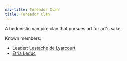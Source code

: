 ```yaml
---
nav-title: Toreador Clan
title: Toreador Clan
---
```


A hedonistic vampire clan that pursues art for art's sake.

Known members:
* Leader: [Lestache de Lyarcourt](../dossiers/lestache-de-lyarcourt)
* [Etria Leduc](../dossiers/etria-leduc)
